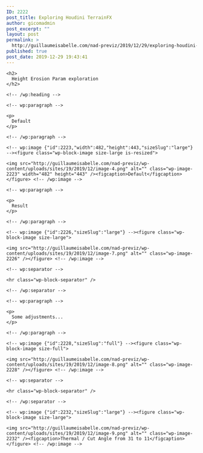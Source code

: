 ```yaml
---
ID: 2222
post_title: Exploring Houdini TerrainFX
author: gicomadmin
post_excerpt: ""
layout: post
permalink: >
  http://guillaumeisabelle.com/nad-previz/2019/12/29/exploring-houdini-terrainfx/
published: true
post_date: 2019-12-29 19:43:41
---
```

<!-- wp:group -->

<div class="wp-block-group">
  <div class="wp-block-group__inner-container">
    <!-- wp:heading -->
    
    <h2>
      Height Erosion Param exploration
    </h2>
    
    <!-- /wp:heading -->
    
    <!-- wp:paragraph -->
    
    <p>
      Default
    </p>
    
    <!-- /wp:paragraph -->
    
    <!-- wp:image {"id":2223,"width":482,"height":443,"sizeSlug":"large"} --><figure class="wp-block-image size-large is-resized">
    
    <img src="http://guillaumeisabelle.com/nad-previz/wp-content/uploads/sites/19/2019/12/image-4.png" alt="" class="wp-image-2223" width="482" height="443" /><figcaption>Default</figcaption></figure> <!-- /wp:image -->
    
    <!-- wp:paragraph -->
    
    <p>
      Result
    </p>
    
    <!-- /wp:paragraph -->
    
    <!-- wp:image {"id":2226,"sizeSlug":"large"} --><figure class="wp-block-image size-large">
    
    <img src="http://guillaumeisabelle.com/nad-previz/wp-content/uploads/sites/19/2019/12/image-7.png" alt="" class="wp-image-2226" /></figure> <!-- /wp:image -->
    
    <!-- wp:separator -->
    
    <hr class="wp-block-separator" />
    
    <!-- /wp:separator -->
    
    <!-- wp:paragraph -->
    
    <p>
      Some adjustments...
    </p>
    
    <!-- /wp:paragraph -->
    
    <!-- wp:image {"id":2228,"sizeSlug":"full"} --><figure class="wp-block-image size-full">
    
    <img src="http://guillaumeisabelle.com/nad-previz/wp-content/uploads/sites/19/2019/12/image-8.png" alt="" class="wp-image-2228" /></figure> <!-- /wp:image -->
    
    <!-- wp:separator -->
    
    <hr class="wp-block-separator" />
    
    <!-- /wp:separator -->
    
    <!-- wp:image {"id":2232,"sizeSlug":"large"} --><figure class="wp-block-image size-large">
    
    <img src="http://guillaumeisabelle.com/nad-previz/wp-content/uploads/sites/19/2019/12/image-9.png" alt="" class="wp-image-2232" /><figcaption>Thermal / Cut Angle from 31 to 11</figcaption></figure> <!-- /wp:image -->
  </div>
</div>

<!-- /wp:group -->